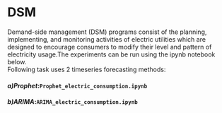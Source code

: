 # DSM
Demand-side management (DSM) programs consist of the planning, implementing, and monitoring activities of electric utilities which are designed to encourage consumers to modify their level and pattern of electricity usage.The experiments can be run using the ipynb notebook below.
<br>
Following task uses 2 timeseries forecasting methods:<br>
#### *a)Prophet*:`Prophet_electric_consumption.ipynb`<br>
#### *b)ARIMA*:`ARIMA_electric_consumption.ipynb`
